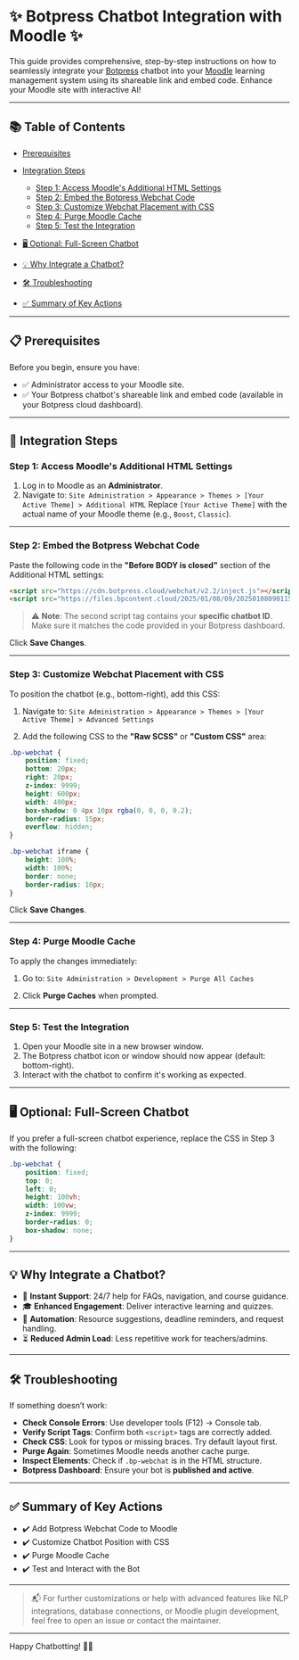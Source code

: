 # ✨ Botpress Chatbot Integration with Moodle ✨

This guide provides comprehensive, step-by-step instructions on how to seamlessly integrate your [Botpress](https://botpress.com/) chatbot into your [Moodle](https://moodle.org/) learning management system using its shareable link and embed code. Enhance your Moodle site with interactive AI!

---

## 📚 Table of Contents

* [Prerequisites](#-prerequisites)
* [Integration Steps](#-integration-steps)

  * [Step 1: Access Moodle's Additional HTML Settings](#step-1-access-moodles-additional-html-settings)
  * [Step 2: Embed the Botpress Webchat Code](#step-2-embed-the-botpress-webchat-code)
  * [Step 3: Customize Webchat Placement with CSS](#step-3-customize-webchat-placement-with-css)
  * [Step 4: Purge Moodle Cache](#step-4-purge-moodle-cache)
  * [Step 5: Test the Integration](#step-5-test-the-integration)
* [🖥️ Optional: Full-Screen Chatbot](#️-optional-full-screen-chatbot)
* [💡 Why Integrate a Chatbot?](#-why-integrate-a-chatbot)
* [🛠️ Troubleshooting](#️-troubleshooting)
* [✅ Summary of Key Actions](#-summary-of-key-actions)

---

## 📋 Prerequisites

Before you begin, ensure you have:

* ✅ Administrator access to your Moodle site.
* ✅ Your Botpress chatbot's shareable link and embed code (available in your Botpress cloud dashboard).

---

## 🚀 Integration Steps

### Step 1: Access Moodle's Additional HTML Settings

1. Log in to Moodle as an **Administrator**.
2. Navigate to:
   `Site Administration > Appearance > Themes > [Your Active Theme] > Additional HTML`
   Replace `[Your Active Theme]` with the actual name of your Moodle theme (e.g., `Boost`, `Classic`).

---

### Step 2: Embed the Botpress Webchat Code

Paste the following code in the **"Before BODY is closed"** section of the Additional HTML settings:

```html
<script src="https://cdn.botpress.cloud/webchat/v2.2/inject.js"></script>
<script src="https://files.bpcontent.cloud/2025/01/08/09/20250108090115-LGV0EJSE.js"></script>
```

> ⚠️ **Note**: The second script tag contains your **specific chatbot ID**. Make sure it matches the code provided in your Botpress dashboard.

Click **Save Changes**.

---

### Step 3: Customize Webchat Placement with CSS

To position the chatbot (e.g., bottom-right), add this CSS:

1. Navigate to:
   `Site Administration > Appearance > Themes > [Your Active Theme] > Advanced Settings`

2. Add the following CSS to the **"Raw SCSS"** or **"Custom CSS"** area:

```css
.bp-webchat {
    position: fixed;
    bottom: 20px;
    right: 20px;
    z-index: 9999;
    height: 600px;
    width: 400px;
    box-shadow: 0 4px 10px rgba(0, 0, 0, 0.2);
    border-radius: 15px;
    overflow: hidden;
}

.bp-webchat iframe {
    height: 100%;
    width: 100%;
    border: none;
    border-radius: 10px;
}
```

Click **Save Changes**.

---

### Step 4: Purge Moodle Cache

To apply the changes immediately:

1. Go to:
   `Site Administration > Development > Purge All Caches`

2. Click **Purge Caches** when prompted.

---

### Step 5: Test the Integration

1. Open your Moodle site in a new browser window.
2. The Botpress chatbot icon or window should now appear (default: bottom-right).
3. Interact with the chatbot to confirm it's working as expected.

---

## 🖥️ Optional: Full-Screen Chatbot

If you prefer a full-screen chatbot experience, replace the CSS in Step 3 with the following:

```css
.bp-webchat {
    position: fixed;
    top: 0;
    left: 0;
    height: 100vh;
    width: 100vw;
    z-index: 9999;
    border-radius: 0;
    box-shadow: none;
}
```

---

## 💡 Why Integrate a Chatbot?

* 🤖 **Instant Support**: 24/7 help for FAQs, navigation, and course guidance.
* 🎓 **Enhanced Engagement**: Deliver interactive learning and quizzes.
* 🧠 **Automation**: Resource suggestions, deadline reminders, and request handling.
* ⏳ **Reduced Admin Load**: Less repetitive work for teachers/admins.

---

## 🛠️ Troubleshooting

If something doesn’t work:

* **Check Console Errors**: Use developer tools (F12) → Console tab.
* **Verify Script Tags**: Confirm both `<script>` tags are correctly added.
* **Check CSS**: Look for typos or missing braces. Try default layout first.
* **Purge Again**: Sometimes Moodle needs another cache purge.
* **Inspect Elements**: Check if `.bp-webchat` is in the HTML structure.
* **Botpress Dashboard**: Ensure your bot is **published and active**.

---

## ✅ Summary of Key Actions

* ✔️ Add Botpress Webchat Code to Moodle
* ✔️ Customize Chatbot Position with CSS
* ✔️ Purge Moodle Cache
* ✔️ Test and Interact with the Bot

---

> 📬 For further customizations or help with advanced features like NLP integrations, database connections, or Moodle plugin development, feel free to open an issue or contact the maintainer.

---

Happy Chatbotting! 💬✨
